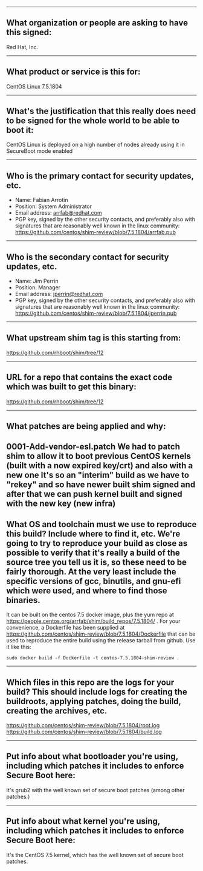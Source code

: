 -------------------------------------------------------------------------------
What organization or people are asking to have this signed:
-------------------------------------------------------------------------------
Red Hat, Inc.

-------------------------------------------------------------------------------
What product or service is this for:
-------------------------------------------------------------------------------
CentOS Linux 7.5.1804

-------------------------------------------------------------------------------
What's the justification that this really does need to be signed for the whole world to be able to boot it:
-------------------------------------------------------------------------------
CentOS Linux is deployed on a high number of nodes already using it in SecureBoot mode enabled

-------------------------------------------------------------------------------
Who is the primary contact for security updates, etc.
-------------------------------------------------------------------------------
- Name: Fabian Arrotin
- Position: System Administrator
- Email address: arrfab@redhat.com
- PGP key, signed by the other security contacts, and preferably also with signatures that are reasonably well known in the linux community: https://github.com/centos/shim-review/blob/7.5.1804/arrfab.pub

-------------------------------------------------------------------------------
Who is the secondary contact for security updates, etc.
-------------------------------------------------------------------------------
- Name: Jim Perrin
- Position: Manager
- Email address: jperrin@redhat.com
- PGP key, signed by the other security contacts, and preferably also with signatures that are reasonably well known in the linux community: https://github.com/centos/shim-review/blob/7.5.1804/jperrin.pub

-------------------------------------------------------------------------------
What upstream shim tag is this starting from:
-------------------------------------------------------------------------------
https://github.com/rhboot/shim/tree/12

-------------------------------------------------------------------------------
URL for a repo that contains the exact code which was built to get this binary:
-------------------------------------------------------------------------------
https://github.com/rhboot/shim/tree/12

-------------------------------------------------------------------------------
What patches are being applied and why:
-------------------------------------------------------------------------------
0001-Add-vendor-esl.patch
We had to patch shim to allow it to boot previous CentOS kernels (built with a now expired key/crt) and also with a new one
It's so an "interim" build as we have to "rekey" and so have newer built shim signed and after that we can push kernel built and signed with the new key (new infra)
-------------------------------------------------------------------------------
What OS and toolchain must we use to reproduce this build?  Include where to find it, etc.  We're going to try to reproduce your build as close as possible to verify that it's really a build of the source tree you tell us it is, so these need to be fairly thorough. At the very least include the specific versions of gcc, binutils, and gnu-efi which were used, and where to find those binaries.
-------------------------------------------------------------------------------
It can be built on the centos 7.5 docker image, plus the yum repo at
https://people.centos.org/arrfab/shim/build_repos/7.5.1804/ .  For your
convenience, a Dockerfile has been supplied at
https://github.com/centos/shim-review/blob/7.5.1804/Dockerfile that can be
used to reproduce the entire build using the release tarball from github.  Use
it like this:

`sudo docker build -f Dockerfile -t centos-7.5.1804-shim-review .`

-------------------------------------------------------------------------------
Which files in this repo are the logs for your build?   This should include logs for creating the buildroots, applying patches, doing the build, creating the archives, etc.
-------------------------------------------------------------------------------
https://github.com/centos/shim-review/blob/7.5.1804/root.log
https://github.com/centos/shim-review/blob/7.5.1804/build.log

-------------------------------------------------------------------------------
Put info about what bootloader you're using, including which patches it includes to enforce Secure Boot here:
-------------------------------------------------------------------------------
It's grub2 with the well known set of secure boot patches (among other patches.)

-------------------------------------------------------------------------------
Put info about what kernel you're using, including which patches it includes to enforce Secure Boot here:
-------------------------------------------------------------------------------
It's the CentOS 7.5 kernel, which has the well known set of secure boot patches.


